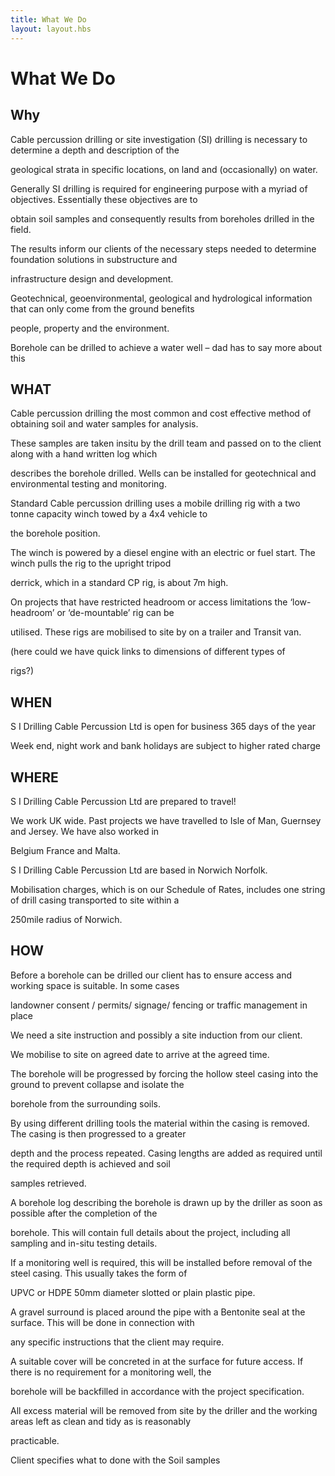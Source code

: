 ```yaml
---
title: What We Do
layout: layout.hbs
---
```

# What We Do
## Why

Cable percussion drilling or site investigation (SI) drilling is necessary to determine a depth and description of the

geological strata in specific locations, on land and (occasionally) on water.

Generally SI drilling is required for engineering purpose with a myriad of objectives. Essentially these objectives are to

obtain soil samples and consequently results from boreholes drilled in the field.

The results inform our clients of the necessary steps needed to determine foundation solutions in substructure and

infrastructure design and development.

Geotechnical, geoenvironmental, geological and hydrological information that can only come from the ground benefits

people, property and the environment.

Borehole can be drilled to achieve a water well – dad has to say more about this

## WHAT

Cable percussion drilling the most common and cost effective method of obtaining soil and water samples for analysis.

These samples are taken insitu by the drill team and passed on to the client along with a hand written log which

describes the borehole drilled. Wells can be installed for geotechnical and environmental testing and monitoring.

Standard Cable percussion drilling uses a mobile drilling rig with a two tonne capacity winch towed by a 4x4 vehicle to

the borehole position.

The winch is powered by a diesel engine with an electric or fuel start. The winch pulls the rig to the upright tripod

derrick, which in a standard CP rig, is about 7m high.

On projects that have restricted headroom or access limitations the ‘low-headroom’ or ‘de-mountable’ rig can be

utilised. These rigs are mobilised to site by on a trailer and Transit van.

(here could we have quick links to dimensions of different types of

rigs?)

## WHEN

S I Drilling Cable Percussion Ltd is open for business 365 days of the year

Week end, night work and bank holidays are subject to higher rated charge

## WHERE

S I Drilling Cable Percussion Ltd are prepared to travel!

We work UK wide. Past projects we have travelled to Isle of Man, Guernsey and Jersey. We have also worked in

Belgium France and Malta.

S I Drilling Cable Percussion Ltd are based in Norwich Norfolk.

Mobilisation charges, which is on our Schedule of Rates, includes one string of drill casing transported to site within a

250mile radius of Norwich.

## HOW

Before a borehole can be drilled our client has to ensure access and working space is suitable. In some cases

landowner consent / permits/ signage/ fencing or traffic management in place

We need a site instruction and possibly a site induction from our client.

We mobilise to site on agreed date to arrive at the agreed time.

The borehole will be progressed by forcing the hollow steel casing into the ground to prevent collapse and isolate the

borehole from the surrounding soils.

By using different drilling tools the material within the casing is removed. The casing is then progressed to a greater

depth and the process repeated. Casing lengths are added as required until the required depth is achieved and soil

samples retrieved.

A borehole log describing the borehole is drawn up by the driller as soon as possible after the completion of the

borehole. This will contain full details about the project, including all sampling and in-situ testing details.

If a monitoring well is required, this will be installed before removal of the steel casing. This usually takes the form of

UPVC or HDPE 50mm diameter slotted or plain plastic pipe.

A gravel surround is placed around the pipe with a Bentonite seal at the surface. This will be done in connection with

any specific instructions that the client may require.

A suitable cover will be concreted in at the surface for future access. If there is no requirement for a monitoring well, the

borehole will be backfilled in accordance with the project specification.

All excess material will be removed from site by the driller and the working areas left as clean and tidy as is reasonably

practicable.

Client specifies what to done with the Soil samples
